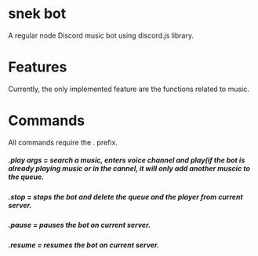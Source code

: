 # snek bot
A regular node Discord music bot using discord.js library. 

# Features
Currently, the only implemented feature are the functions related to music.

# Commands
All commands require the . prefix.

##### .play args = search a music, enters voice channel and play(if the bot is already playing music or in the cannel, it will only add another muscic to the queue.
##### .stop = stops the bot and delete the queue and the player from current server.
##### .pause = pauses the bot on current server.
##### .resume = resumes the bot on current server.
